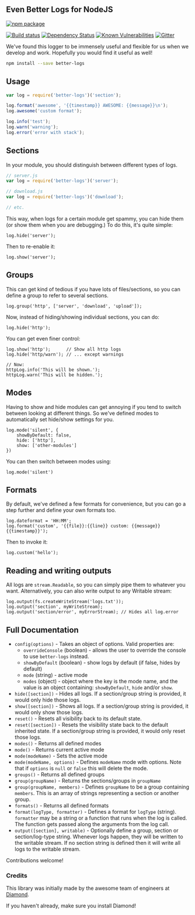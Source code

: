Even Better Logs for NodeJS
-------------------------

[![npm package](https://nodei.co/npm/better-logs.png?downloads=true&downloadRank=true&stars=true)](https://nodei.co/npm/better-logs/)

[![Build status](https://img.shields.io/travis/diamondio/better-logs.svg?style=flat-square)](https://travis-ci.org/diamondio/better-logs)
[![Dependency Status](https://img.shields.io/david/diamondio/better-logs.svg?style=flat-square)](https://david-dm.org/diamondio/better-logs)
[![Known Vulnerabilities](https://snyk.io/test/npm/better-logs/badge.svg?style=flat-square)](https://snyk.io/test/npm/better-logs)
[![Gitter](https://img.shields.io/badge/gitter-join_chat-blue.svg?style=flat-square)](https://gitter.im/diamondio/better-logs?utm_source=badge)


We've found this logger to be immensely useful and flexible for us when we develop and work. Hopefully you would find it useful as well!

```bash
npm install --save better-logs
```

## Usage

```js
var log = require('better-logs')('section');

log.format('awesome', '{{timestamp}} AWESOME: {{message}}\n');
log.awesome('custom format');

log.info('test');
log.warn('warning');
log.error('error with stack');
```

## Sections

In your module, you should distinguish between different types of logs.
```js
// server.js
var log = require('better-logs')('server');

// download.js
var log = require('better-logs')('download');

// etc.
```

This way, when logs for a certain module get spammy, you can hide them (or show them when you are debugging.) To do this, it's quite simple:

```
log.hide('server');
```

Then to re-enable it:

```
log.show('server');
```

## Groups

This can get kind of tedious if you have lots of files/sections, so you can define a group to refer to several sections.

```
log.group('http', ['server', 'download', 'upload']);
```

Now, instead of hiding/showing individual sections, you can do:
```
log.hide('http');
```

You can get even finer control:
```
log.show('http');      // Show all http logs
log.hide('http/warn'); // ... except warnings

// Now:
httpLog.info('This will be shown.');
httpLog.warn('This will be hidden.');
```


## Modes

Having to show and hide modules can get annoying if you tend to switch between looking at different things. So we've defined modes to automatically set hide/show settings for you.

```
log.mode('silent', {
	showByDefault: false,
	hide: ['http'],
	show: ['other-modules']
})
```

You can then switch between modes using:
```
log.mode('silent')
```

## Formats

By default, we've defined a few formats for convenience, but you can go a step further and define your own formats too.

```
log.dateformat = 'HH:MM';
log.format('custom', '{{file}}:{{line}} custom: {{message}} {{timestamp}}');
```

Then to invoke it:
```
log.custom('hello');
```

## Reading and writing outputs

All logs are `stream.Readable`, so you can simply pipe them to whatever you want. Alternatively, you can also write output to any Writable stream:

```
log.output(fs.createWriteStream('logs.txt'));
log.output('section', myWriteStream);
log.output('section/error', myErrorStream); // Hides all log.error
```


## Full Documentation

- `config(options)` - Takes an object of options. Valid properties are:
     - `overrideConsole` (boolean) - allows the user to override the console to use `better-logs` instead.
     - `showByDefault` (boolean) - show logs by default (if false, hides by default)
     - `mode` (string) - active mode
     - `modes` (object) - object where the key is the mode name, and the value is an object containing: `showByDefault`, `hide` and/or `show`.
- `hide([section])` - Hides all logs. If a section/group string is provided, it would only hide those logs.
- `show([section])` - Shows all logs. If a section/group string is provided, it would only show those logs.
- `reset()` - Resets all visibility back to its default state.
- `reset([section])` - Resets the visibility state back to the default inherited state. If a section/group string is provided, it would only reset those logs.
- `modes()` - Returns all defined modes
- `mode()` - Returns current active mode
- `mode(modeName)` - Sets the active mode
- `mode(modeName, options)` - Defines `modeName` mode with options. Note that if `options` is `null` or `false` this will delete the mode.
- `groups()` - Returns all defined groups
- `group(groupName)` - Returns the sections/groups in `groupName`
- `group(groupName, members)` - Defines `groupName` to be a group containing `members`. This is an array of strings representing a section or another group.
- `formats()` - Returns all defined formats
- `format(logType, formatter)` - Defines a format for `logType` (string). `formatter` may be a string or a function that runs when the log is called. The function gets passed along the arguments from the log call.
- `output([section], writable)` - Optionally define a group, section or section/log-type string. Whenever logs happen, they will be written to the writable stream. If no section string is defined then it will write all logs to the writable stream.


Contributions welcome!

### Credits
This library was initially made by the awesome team of engineers at [Diamond](https://diamond.io).

If you haven't already, make sure you install Diamond!


